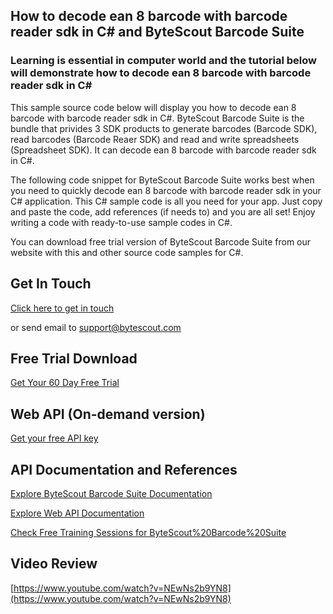 ## How to decode ean 8 barcode with barcode reader sdk in C# and ByteScout Barcode Suite

### Learning is essential in computer world and the tutorial below will demonstrate how to decode ean 8 barcode with barcode reader sdk in C#

This sample source code below will display you how to decode ean 8 barcode with barcode reader sdk in C#. ByteScout Barcode Suite is the bundle that privides 3  SDK products to generate barcodes (Barcode SDK), read barcodes (Barcode Reaer SDK) and read and write spreadsheets (Spreadsheet SDK). It can decode ean 8 barcode with barcode reader sdk in C#.

The following code snippet for ByteScout Barcode Suite works best when you need to quickly decode ean 8 barcode with barcode reader sdk in your C# application. This C# sample code is all you need for your app. Just copy and paste the code, add references (if needs to) and you are all set! Enjoy writing a code with ready-to-use sample codes in C#.

You can download free trial version of ByteScout Barcode Suite from our website with this and other source code samples for C#.

## Get In Touch

[Click here to get in touch](https://bytescout.zendesk.com/hc/en-us/requests/new?subject=ByteScout%20Barcode%20Suite%20Question)

or send email to [support@bytescout.com](mailto:support@bytescout.com?subject=ByteScout%20Barcode%20Suite%20Question) 

## Free Trial Download

[Get Your 60 Day Free Trial](https://bytescout.com/download/web-installer?utm_source=github-readme)

## Web API (On-demand version)

[Get your free API key](https://pdf.co/documentation/api?utm_source=github-readme)

## API Documentation and References

[Explore ByteScout Barcode Suite Documentation](https://bytescout.com/documentation/index.html?utm_source=github-readme)

[Explore Web API Documentation](https://pdf.co/documentation/api?utm_source=github-readme)

[Check Free Training Sessions for ByteScout%20Barcode%20Suite](https://academy.bytescout.com/)

## Video Review

[https://www.youtube.com/watch?v=NEwNs2b9YN8](https://www.youtube.com/watch?v=NEwNs2b9YN8)